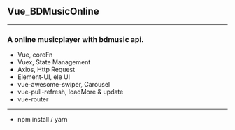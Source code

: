 ## Vue_BDMusicOnline
---
### A online musicplayer with bdmusic api.
* Vue, coreFn
* Vuex, State Management
* Axios, Http Request
* Element-UI, ele UI
* vue-awesome-swiper, Carousel
* vue-pull-refresh, loadMore & update
* vue-router    
---    
+ npm install / yarn
